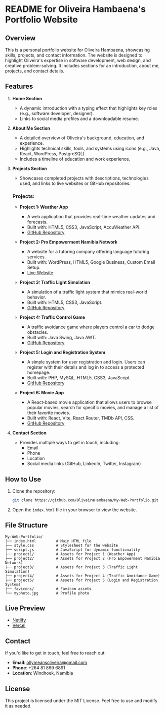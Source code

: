 # README for Oliveira Hambaena's Portfolio Website

## Overview
This is a personal portfolio website for Oliveira Hambaena, showcasing skills, projects, and contact information. The website is designed to highlight Oliveira's expertise in software development, web design, and creative problem-solving. It includes sections for an introduction, about me, projects, and contact details.

## Features
1. **Home Section**
   - A dynamic introduction with a typing effect that highlights key roles (e.g., software developer, designer).
   - Links to social media profiles and a downloadable resume.

2. **About Me Section**
   - A detailed overview of Oliveira's background, education, and experience.
   - Highlights technical skills, tools, and systems using icons (e.g., Java, React, WordPress, PostgreSQL).
   - Includes a timeline of education and work experience.

3. **Projects Section**
   - Showcases completed projects with descriptions, technologies used, and links to live websites or GitHub repositories.

   ### Projects:
   - **Project 1: Weather App**
     - A web application that provides real-time weather updates and forecasts.
     - Built with: HTML5, CSS3, JavaScript, AccuWeather API.
     - [GitHub Repository](https://github.com/OliveiraHambaena/my-coding-projects/tree/main/weather%20app)

   - **Project 2: Pro Empowerment Namibia Network**
     - A website for a tutoring company offering language tutoring services.
     - Built with: WordPress, HTML5, Google Business, Custom Email Setup.
     - [Live Website](https://proempowermentnamibianetwork.org/)

   - **Project 3: Traffic Light Simulation**
     - A simulation of a traffic light system that mimics real-world behavior.
     - Built with: HTML5, CSS3, JavaScript.
     - [GitHub Repository](https://github.com/OliveiraHambaena/my-coding-projects/tree/main/traffic%20lights)

   - **Project 4: Traffic Control Game**
     - A traffic avoidance game where players control a car to dodge obstacles.
     - Built with: Java Swing, Java AWT.
     - [GitHub Repository](https://github.com/OliveiraHambaena/my-coding-projects/tree/main/traffic%20control%20game)

   - **Project 5: Login and Registration System**
     - A simple system for user registration and login. Users can register with their details and log in to access a protected homepage.
     - Built with: PHP, MySQL, HTML5, CSS3, JavaScript.
     - [GitHub Repository](https://github.com/OliveiraHambaena/my-coding-projects/tree/main/Login)

   - **Project 6: Movie App**
     - A React-based movie application that allows users to browse popular movies, search for specific movies, and manage a list of their favorite movies.
     - Built with: React, Vite, React Router, TMDb API, CSS.
     - [GitHub Repository](https://github.com/OliveiraHambaena/my-coding-projects/tree/main/Movie%20App)

4. **Contact Section**
   - Provides multiple ways to get in touch, including:
     - Email
     - Phone
     - Location
     - Social media links (GitHub, LinkedIn, Twitter, Instagram)

## How to Use
1. Clone the repository:
   ```bash
   git clone https://github.com/OliveiraHambaena/My-Web-Portfolio.git
   ```
2. Open the `index.html` file in your browser to view the website.

## File Structure
```
My-Web-Portfolio/
├── index.html         # Main HTML file
├── style.css          # Stylesheet for the website
├── script.js          # JavaScript for dynamic functionality
├── project1/          # Assets for Project 1 (Weather App)
├── project2/          # Assets for Project 2 (Pro Empowerment Namibia Network)
├── project3/          # Assets for Project 3 (Traffic Light Simulation)
├── project4/          # Assets for Project 4 (Traffic Avoidance Game)
├── project5/          # Assets for Project 5 (Login and Registration System)
├── favicons/          # Favicon assets
└── myphoto.jpg        # Profile photo
```

## Live Preview
- [Netlify](https://oliveirahambaenawebportfolio.netlify.app/)
- [Vercel](https://oliveirahambaenawebportforlio.vercel.app/)

## Contact
If you'd like to get in touch, feel free to reach out:

- **Email**: ollymeansoliveira@gmail.com
- **Phone**: +264 81 869 6891
- **Location**: Windhoek, Namibia

## License
This project is licensed under the MIT License. Feel free to use and modify it as needed.
